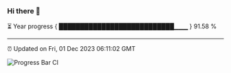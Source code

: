 ### Hi there 👋

⏳ Year progress { ███████████████████████████▁▁▁ } 91.58 %

---

⏰ Updated on Fri, 01 Dec 2023 06:11:02 GMT

![Progress Bar CI](https://github.com/Shyam-Makwana/GitHub-Actions-Demo/workflows/Progress%20Bar%20CI/badge.svg)
